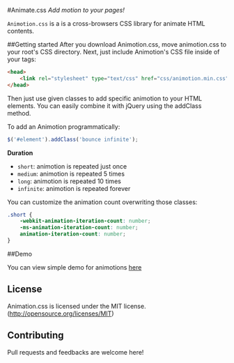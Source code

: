 #Animate.css
*Add motion to your pages!*

`Animotion.css` is a is a cross-browsers CSS library for animate HTML contents.

##Getting started
After you download Animotion.css, move animotion.css to your root's CSS directory. Next, just include Animotion's CSS file inside of your tags:

```html
<head>
	<link rel="stylesheet" type="text/css" href="css/animotion.min.css"/>
</head>
```

Then just use given classes to add specific animotion to your HTML elements.
You can easily combine it with jQuery using the addClass method.

To add an Animotion programmatically:
```javascript
$('#element').addClass('bounce infinite');
```

**Duration** 

- `short`: animotion is repeated just once
- `medium`: animotion is repeated 5 times
- `long`: animotion is repeated 10 times
- `infinite`: animotion is repeated forever

You can customize the animation count overwriting those classes:

```css
.short {
	-webkit-animation-iteration-count: number; 
	-ms-animation-iteration-count: number; 
	animation-iteration-count: number; 
}
```


##Demo

You can view simple demo for animotions [here](http://lorecioni.github.io/animotion.css)

## License
Animation.css is licensed under the MIT license. (http://opensource.org/licenses/MIT)

## Contributing
Pull requests and feedbacks are welcome here!
